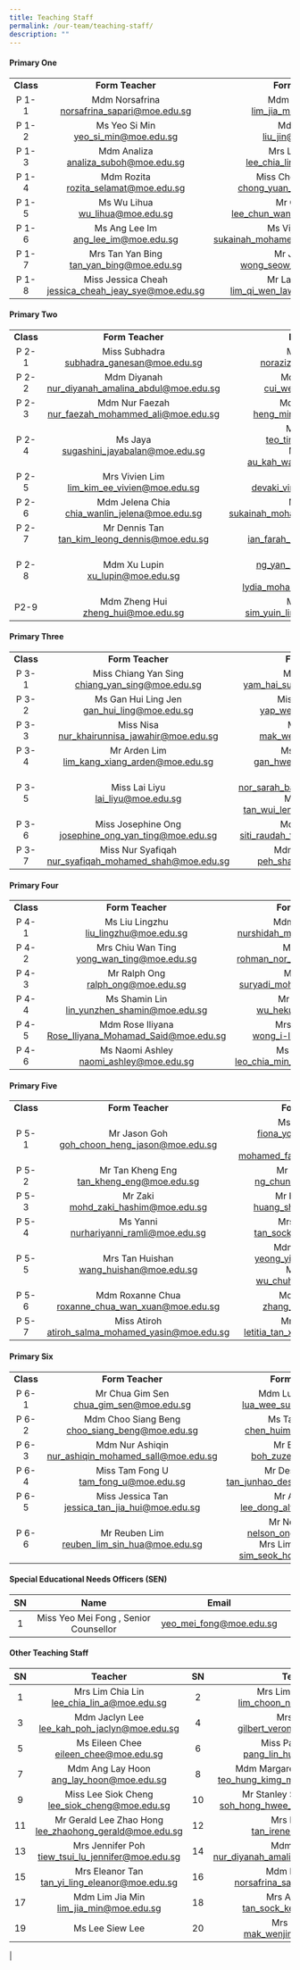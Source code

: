 ```yaml
---
title: Teaching Staff
permalink: /our-team/teaching-staff/
description: ""
---
```

#### Primary One

||||
|:---:|:---:|:---:|
| **Class** | **Form Teacher** | **Form Teacher** |
| P 1-1 | Mdm Norsafrina <br> [norsafrina_sapari@moe.edu.sg](mailto:norsafrina_sapari@moe.edu.sg)  | Mdm Lim Jia Min <br>  [lim_jia_min@moe.edu.sg](mailto:lim_jia_min@moe.edu.sg)  |
| P 1-2 | Ms Yeo Si Min<br>  [yeo_si_min@moe.edu.sg](mailto:yeo_si_min@moe.edu.sg)  | Mdm Liu Jin <br>  [liu_jin@moe.edu.sg](mailto:liu_jin@moe.edu.sg)  |
| P 1-3 |   Mdm Analiza <br> [analiza_suboh@moe.edu.sg](mailto:analiza_suboh@moe.edu.sg)  | Mrs Lim Chia Lin <br> [lee_chia_lin_a@moe.edu.sg](mailto:lee_chia_lin_a@moe.edu.sg)   |
| P 1-4 | Mdm Rozita<br>  [rozita_selamat@moe.edu.sg](mailto:rozita_selamat@moe.edu.sg)  | Miss Chong Yuan Ping <br>[chong_yuan_ping@moe.edu.sg](mailto:chong_yuan_ping@moe.edu.sg)  |
| P 1-5 |   Ms Wu Lihua <br> [wu_lihua@moe.edu.sg](mailto:wu_lihua@moe.edu.sg)  |   Mr Cavin Lee <br> [lee_chun_wan_cavin@moe.edu.sg](mailto:lee_chun_wan_cavin@moe.edu.sg)  |
|  P 1-6  | Ms Ang Lee Im <br> [ang_lee_im@moe.edu.sg](mailto:ang_lee_im@moe.edu.sg)  | Ms Vijayalakshmi <br> [sukainah_mohamed_mohsen@moe.edu.sg](mailto:sukainah_mohamed_mohsen@moe.edu.sg)  |
|  P 1-7  | Mrs Tan Yan Bing <br> [tan_yan_bing@moe.edu.sg](mailto:tan_yan_bing@moe.edu.sg) | Mr Joel Wong <br>[wong_seow_wei@moe.edu.sg](mailto:wong_seow_wei@moe.edu.sg)   |
| P 1-8 | Miss Jessica Cheah <br> [jessica_cheah_jeay_sye@moe.edu.sg](mailto:jessica_cheah_jeay_sye@moe.edu.sg)   | Mr Lawrence Lim  <br> [lim_qi_wen_lawrence@moe.edu.sg](mailto:lim_qi_wen_lawrence@moe.edu.sg)  |



#### Primary Two

||||
|:---:|:---:|:---:|
| **Class** | **Form Teacher** | **Form Teacher** |
| P 2-1 | Miss Subhadra <br> [subhadra_ganesan@moe.edu.sg](mailto:subhadra_ganesan@moe.edu.sg)  | Miss Norazizah <br> [norazizah_ajis@moe.edu.sg](mailto:norazizah_ajis@moe.edu.sg)  |
| P 2-2 | Mdm Diyanah <br> [nur_diyanah_amalina_abdul@moe.edu.sg](mailto:nur_diyanah_amalina_abdul@moe.edu.sg)  | Mdm Cui Wenjuan <br> [cui_wenjuan@moe.edu.sg](mailto:cui_wenjuan@moe.edu.sg)    |
| P 2-3 |   Mdm Nur Faezah <br>  [nur_faezah_mohammed_ali@moe.edu.sg](mailto:nur_faezah_mohammed_ali@moe.edu.sg)  | Mdm Audrey Heng<br> [heng_ming_hwee@moe.edu.sg](mailto:heng_ming_hwee@moe.edu.sg)  |
| P 2-4 | Ms Jaya <br> [sugashini_jayabalan@moe.edu.sg](mailto:sugashini_jayabalan@moe.edu.sg)   | Mr Teo Ting Rui <br>  [teo_ting_rui@moe.edu.sg](mailto:teo_ting_rui@moe.edu.sg) <br>Mr Michael Au <br> [au_kah_wai_michael@moe.edu.sg](mailto:au_kah_wai_michael@moe.edu.sg)  |
| P 2-5 | Mrs Vivien Lim  <br> [lim_kim_ee_vivien@moe.edu.sg](mailto:lim_kim_ee_vivien@moe.edu.sg) | Miss Devaki  <br> [devaki_vindinnada@moe.edu.sg](mailto:liu_lingzhu@moe.edu.sg)  |
| P 2-6  |  Mdm Jelena Chia <br>  [chia_wanlin_jelena@moe.edu.sg](mailto:chia_wanlin_jelena@moe.edu.sg) | Miss Sukainah <br>  [sukainah_mohamed_mohsen@moe.edu.sg](mailto:sukainah_mohamed_mohsen@moe.edu.sg)  |
| P 2-7 | Mr Dennis Tan <br>  [tan_kim_leong_dennis@moe.edu.sg](mailto:tan_kim_leong_dennis@moe.edu.sg)   | Ms Ian Farah  <br> [ian_farah_mohamed@moe.edu.sg](mailto:ian_farah_mohamed@moe.edu.sg)  |
| P 2-8 | Mdm Xu Lupin <br> [xu_lupin@moe.edu.sg](mailto:xu_lupin@moe.edu.sg)   | Ms Jakin Ng  <br> [ng_yan_lin_jakin@moe.edu.sg](mailto:ng_yan_lin_jakin@moe.edu.sg) <br> Mdm Lydia  <br> [lydia_mohamed_yacob@moe.edu.sg](mailto:lydia_mohamed_yacob@moe.edu.sg) |
| P2-9  | Mdm Zheng Hui <br>  [zheng_hui@moe.edu.sg](mailto:zheng_hui@moe.edu.sg) |   Ms Adeline Sim   <br>[sim_yuin_ling_adeline@moe.edu.sg](mailto:sim_yuin_ling_adeline@moe.edu.sg) |


#### Primary Three

||||
|:---:|:---:|:---:|
| **Class** | **Form Teacher** | **Form Teacher** |
| P 3-1  | Miss Chiang Yan Sing <br> [chiang_yan_sing@moe.edu.sg](mailto:chiang_yan_sing@moe.edu.sg)  | Mr Francis Yam <br> [yam_hai_sun_francis@moe.edu.sg](mailto:yam_hai_sun_francis@moe.edu.sg) |
| P 3-2 | Ms Gan Hui Ling Jen <br> [gan_hui_ling@moe.edu.sg](mailto:gan_hui_ling@moe.edu.sg) | Miss Yap Wei Tien <br> [yap_wei_tien@moe.edu.sg](mailto:yap_wei_tien@moe.edu.sg) |
| P 3-3 | Miss Nisa <br> [nur_khairunnisa_jawahir@moe.edu.sg](mailto:nur_khairunnisa_jawahir@moe.edu.sg)   | Mrs Kelly Lim <br>  [mak_wenjing@moe.edu.sg  ](mailto:mak_wenjing@moe.edu.sg  )    |
| P 3-4 | Mr Arden Lim <br> [lim_kang_xiang_arden@moe.edu.sg](mailto:lim_kang_xiang_arden@moe.edu.sg) | Ms Jasmine Gan <br> [gan_hwee_ping@moe.edu.sg](mailto:gan_hwee_ping@moe.edu.sg) |
| P 3-5 | Miss Lai Liyu <br> [lai_liyu@moe.edu.sg](mailto:lai_liyu@moe.edu.sg) | Mdm Sarah<br> [nor_sarah_banu_gulam@moe.edu.sg](mailto:nor_sarah_banu_gulam@moe.edu.sg) <br> Mrs Simon Foo<br> [tan_wui_leng_wendy@moe.edu.sg](mailto:tan_wui_leng_wendy@moe.edu.sg)|
| P 3-6 | Miss Josephine Ong <br> [josephine_ong_yan_ting@moe.edu.sg](mailto:josephine_ong_yan_ting@moe.edu.sg)   | Mdm Siti Raudah <br>  [siti_raudah_fawzi_laza@moe.edu.sg](mailto:siti_raudah_fawzi_laza@moe.edu.sg) |
|P 3-7 | Miss Nur Syafiqah <br> [nur_syafiqah_mohamed_shah@moe.edu.sg](mailto:nur_syafiqah_mohamed_shah@moe.edu.sg)   | Mdm Peh Shay Ling <br>  [peh_shay_ling@moe.edu.sg](mailto:peh_shay_ling@moe.edu.sg) |

#### Primary Four

||||
|:---:|:---:|:---:|
| **Class** | **Form Teacher** | **Form Teacher** |
| P 4-1 | Ms Liu Lingzhu <br> [liu_lingzhu@moe.edu.sg](mailto:liu_lingzhu@moe.edu.sg)  | Mdm Nurshidah  <br>[nurshidah_mokhtar@moe.edu.sg](mailto:nurshidah_mokhtar@moe.edu.sg)  |
| P 4-2 | Mrs Chiu Wan Ting<br> [yong_wan_ting@moe.edu.sg](mailto:yong_wan_ting@moe.edu.sg)  | Mr Rohman <br> [rohman_nor_b_suib@moe.edu.sg](mailto:rohman_nor_b_suib@moe.edu.sg)  |
| P 4-3 |  Mr Ralph Ong <br> [ralph_ong@moe.edu.sg](mailto:ralph_ong@moe.edu.sg)  |  Mr Suryadi <br> [suryadi_mohd_bajuri@moe.edu.](mailto:suryadi_mohd_bajuri@moe.edu.)  |
|  P 4-4 | Ms Shamin Lin <br> [lin_yunzhen_shamin@moe.edu.sg](mailto:lin_yunzhen_shamin@moe.edu.sg) |    Mr Wu Hekun <br> [wu_hekun@moe.edu.sg](mailto:wu_hekun@moe.edu.sg)  |
|  P 4-5  | Mdm Rose Iliyana <br> [Rose_Iliyana_Mohamad_Said@moe.edu.sg](mailto:Rose_Iliyana_Mohamad_Said@moe.edu.sg)  | Mrs Eng I-Ling<br> [wong_i-ling@moe.edu.sg](mailto:wong_i-ling@moe.edu.sg)  |
| P 4-6 | Ms Naomi Ashley <br> [naomi_ashley@moe.edu.sg](mailto:naomi_ashley@moe.edu.sg)  | Ms Evelyn Leo  <br> [leo_chia_min_evelyn@moe.edu.sg](mailto:leo_chia_min_evelyn@moe.edu.sg)  |


#### Primary Five

||||
|:---:|:---:|:---:|
| **Class** | **Form Teacher** | **Form Teacher** |
| P 5-1 | Mr Jason Goh <br>  [goh_choon_heng_jason@moe.edu.sg](mailto:goh_choon_heng_jason@moe.edu.sg)  | Ms Fiona Yoong <br> [fiona_yoong@moe.edu.sg](mailto:fiona_yoong@moe.edu.sg) <br> Mr Faizan <br> [mohamed_faizan_juli@moe.edu.sg](mailto:mohamed_faizan_juli@moe.edu.sg)   |
| P 5-2 | Mr Tan Kheng Eng <br> [tan_kheng_eng@moe.edu.sg](mailto:tan_kheng_eng@moe.edu.sg)  | Mr Ng Chun Hao <br> [ng_chun_hao@moe.edu.sg](mailto:ng_chun_hao@moe.edu.sg)  |
|  P 5-3  | Mr Zaki <br>  [mohd_zaki_hashim@moe.edu.sg](mailto:mohd_zaki_hashim@moe.edu.sg)   | Mr Huang Shihao <br>[huang_shihao@moe.edu.sg](mailto:huang_shihao@moe.edu.sg)   |
|  P 5-4  |   Ms Yanni <br> [nurhariyanni_ramli@moe.edu.sg](mailto:nurhariyanni_ramli@moe.edu.sg)  | Mrs Ashley Mak <br> [tan_sock_kee@moe.edu.sg](mailto:tan_sock_kee@moe.edu.sg)   |
| P 5-5 | Mrs Tan Huishan <br> [wang_huishan@moe.edu.sg](mailto:wang_huishan@moe.edu.sg)   | Mdm Yeong Yimei <br>   [yeong_yi_mei@moe.edu.sg](mailto:yeong_yi_mei@moe.edu.sg) <br> Mr John Wu <br>   [wu_chuheng@moe.edu.sg](mailto:wu_chuheng@moe.edu.sg)   |
| P 5-6 |  Mdm Roxanne Chua <br> [roxanne_chua_wan_xuan@moe.edu.sg](mailto:roxanne_chua_wan_xuan@moe.edu.sg)  | Mdm Zhang Lei <br>  [zhang_lei@moe.edu.sg](mailto:zhang_lei@moe.edu.sg) |
| P 5-7 | Miss Atiroh <br>  [atiroh_salma_mohamed_yasin@moe.edu.sg](mailto:atiroh_salma_mohamed_yasin@moe.edu.sg)  | Mrs Letitia Lim <br> [letitia_tan_xiu_xian@moe.edu.sg](mailto:letitia_tan_xiu_xian@moe.edu.sg)  || 

#### Primary Six

||||
|:---:|:---:|:---:|
| **Class** | **Form Teacher** | **Form Teacher** |
| P 6-1 | Mr Chua Gim Sen <br>  [chua_gim_sen@moe.edu.sg](mailto:chua_gim_sen@moe.edu.sg)  | Mdm Lua Wee Suan <br> [lua_wee_suan@moe.edu.sg](mailto:lua_wee_suan@moe.edu.sg) <br>   |
|  P 6-2  | Mdm Choo Siang Beng <br>  [choo_siang_beng@moe.edu.sg](mailto:choo_siang_beng@moe.edu.sg)   | Ms Tan Hui Min <br> [chen_huimin@moe.edu.sg](mailto:chen_huimin@moe.edu.sg)  |
| P 6-3 | Mdm Nur Ashiqin <br>  [nur_ashiqin_mohamed_sall@moe.edu.sg](mailto:nur_ashiqin_mohamed_sall@moe.edu.sg)  | Mr Boh Zuze<br>[boh_zuze@moe.edu.sg](mailto:boh_zuze@moe.edu.sg)  |
| P 6-4 | Miss Tam Fong U <br> [tam_fong_u@moe.edu.sg](mailto:tam_fong_u@moe.edu.sg)  | Mr Desmond Tan  <br> [tan_junhao_desmond@moe.edu.sg](mailto:tan_junhao_desmond@moe.edu.sg) |
|  P 6-5 | Miss Jessica Tan <br> [jessica_tan_jia_hui@moe.edu.sg](mailto:jessica_tan_jia_hui@moe.edu.sg)   | Mr Alvin Lee <br>  [lee_dong_alvin@moe.edu.sg](mailto:lee_dong_alvin@moe.edu.sg)  |
| P 6-6 |   Mr Reuben Lim <br> [reuben_lim_sin_hua@moe.edu.sg](mailto:reuben_lim_sin_hua@moe.edu.sg)  | Mr Nelson Ong <br>  [nelson_ong@moe.edu.sg](mailto:nelson_ong@moe.edu.sg) <br> Mrs Lim Seok Hong <br>  [sim_seok_hong@moe.edu.sg](mailto:sim_seok_hong@moe.edu.sg) | 


#### Special Educational Needs Officers (SEN)
| SN | Name  | Email| |
|:---:|:---:|:---:|:---:|
| 1 | Miss Yeo Mei Fong ,  Senior Counsellor | [yeo_mei_fong@moe.edu.sg](mailto:yeo_mei_fong@moe.edu.sg) |  | 2 | Ms Stacey Shannon Lim Pei Fen | [yeo_mei_fong@moe.edu.sg](mailto:yeo_mei_fong@moe.edu.sg) | 









#### Other Teaching Staff

| SN | Teacher  | SN  | Teacher |
|:---:|:---:|:---:|:---:|
| 1 | Mrs Lim Chia Lin <br>  [lee_chia_lin_a@moe.edu.sg](mailto:lee_chia_lin_a@moe.edu.sg)  | 2 | Mrs Lim Choon Num <br> [lim_choon_num@moe.edu.sg](mailto:lim_choon_num@moe.edu.sg)  |
|  3 | Mdm Jaclyn Lee <br>  [lee_kah_poh_jaclyn@moe.edu.sg](mailto:lee_kah_poh_jaclyn@moe.edu.sg)   |  4 | Mrs Gilbert <br> [gilbert_veronica@moe.edu.sg](mailto:gilbert_veronica@moe.edu.sg)  |
| 5 | Ms Eileen Chee <br> [eileen_chee@moe.edu.sg](mailto:eileen_chee@moe.edu.sg)  | 6 | Miss Pang Lin Hua <br> [pang_lin_hua@moe.edu.sg](mailto:pang_lin_hua@moe.edu.sg)  |
| 7 | Mdm Ang Lay Hoon <br> [ang_lay_hoon@moe.edu.sg](mailto:ang_lay_hoon@moe.edu.sg)   |  8 |  Mdm Margaret Teo Hung Kimg <br> [teo_hung_kimg_margaret@moe.edu.sg](mailto:teo_hung_kimg_margaret@moe.edu.sg)  |
| 9  | Miss Lee Siok Cheng <br> [lee_siok_cheng@moe.edu.sg](mailto:lee_siok_cheng@moe.edu.sg)  |  10 | Mr Stanley Soh Hong Hwee <br> [soh_hong_hwee_stanley@moe.edu.sg](mailto:soh_hong_hwee_stanley@moe.edu.sg)   |
| 11  | Mr Gerald Lee Zhao Hong <br> [lee_zhaohong_gerald@moe.edu.sg](mailto:lee_zhaohong_gerald@moe.edu.sg)  | 12 | Mrs Irene Tan <br>  [tan_irene@moe.edu.sg](mailto:tan_irene@moe.edu.sg) |
| 13 | Mrs Jennifer Poh <br> [tiew_tsui_lu_jennifer@moe.edu.sg](mailto:tiew_tsui_lu_jennifer@moe.edu.sg)  | 14  | Mdm Diyanah <br> [nur_diyanah_amalina_abdul@moe.edu.sg](mailto:nur_diyanah_amalina_abdul@moe.edu.sg)  |
|  15 | Mrs Eleanor Tan <br> [tan_yi_ling_eleanor@moe.edu.sg](mailto:tan_yi_ling_eleanor@moe.edu.sg)  |  16 | Mdm Norsafrina <br> [norsafrina_sapari@moe.edu.sg](mailto:norsafrina_sapari@moe.edu.sg) |
|  17 | Mdm Lim Jia Min <br> [lim_jia_min@moe.edu.sg](mailto:lim_jia_min@moe.edu.sg) |  18 | Mrs Ashley Mak <br> [tan_sock_kee@moe.edu.sg](mailto:tan_sock_kee@moe.edu.sg)   |
|  19  | Ms Lee Siew Lee   |  20 | Mrs Kelly Lim <br> [mak_wenjing@moe.edu.sg](mailto:mak_wenjing@moe.edu.sg)   |
|